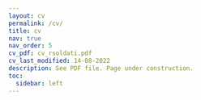 ```yaml
---
layout: cv
permalink: /cv/
title: cv
nav: true
nav_order: 5
cv_pdf: cv_rsoldati.pdf
cv_last_modified: 14-08-2022
description: See PDF file. Page under construction.
toc:
  sidebar: left
---
```

